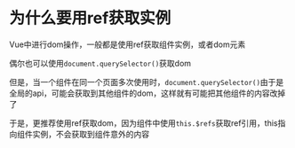 # 为什么要用ref获取实例

Vue中进行dom操作，一般都是使用ref获取组件实例，或者dom元素

偶尔也可以使用`document.querySelector()`获取dom

但是，当一个组件在同一个页面多次使用时，`document.querySelector()`由于是全局的api，可能会获取到其他组件的dom，这样就有可能把其他组件的内容改掉了

于是，更推荐使用ref获取dom，因为组件中使用`this.$refs`获取ref引用，this指向组件实例，不会获取到组件意外的内容

